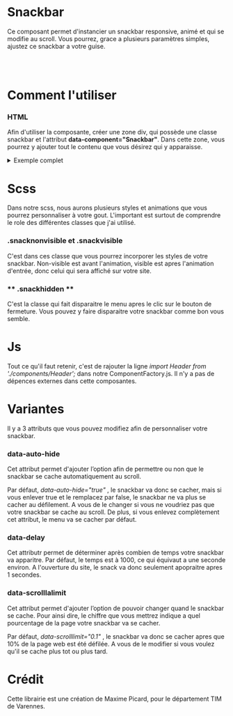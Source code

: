 # Snackbar

Ce composant permet d'instancier un snackbar responsive, animé et qui se modifie au scroll. Vous pourrez, grace a plusieurs paramѐtres simples, ajustez ce snackbar a votre guise.

<br><br>

# Comment l'utiliser

### **HTML**

Afin d'utiliser la composante, créer une zone div, qui possѐde une classe snackbar et l'attribut **data-component="Snackbar"**. Dans cette zone, vous pourrez y ajouter tout le contenu que vous désirez qui y apparaisse.

<details>
<summary>Exemple complet</summary>

```
            <div
                class="snackbar snacknonvisible"
                data-component="Snackbar"
                data-delay="0"
                data-scrolllalimit="0"
                data-id="1"
                id="snackbar"
            >
                <div class="wrappersnack">
                    <div class="snackbar-content">
                        <p>Message générique.. Pour plus d'informations <a href="#">cliquez ici!</a></p>

                        <button class="boutonSnack">X</button>
                    </div>
                </div>
            </div>
```

</details>

# Scss

Dans notre scss, nous aurons plusieurs styles et animations que vous pourrez personnaliser à votre gout. L'important est surtout de comprendre le role des différentes classes que j'ai utilisé.

### **.snacknonvisible et .snackvisible**

C'est dans ces classe que vous pourrez incorporer les styles de votre snackbar. Non-visible est avant l'animation, visible est apres l'animation d'entrée, donc celui qui sera affiché sur votre site.

### ** .snackhidden **

C'est la classe qui fait disparaitre le menu apres le clic sur le bouton de fermeture. Vous pouvez y faire disparaitre votre snackbar comme bon vous semble.

# Js

Tout ce qu'il faut retenir, c'est de rajouter la ligne _import Header from './components/Header';_ dans notre ComponentFactory.js. Il n'y a pas de dépences externes dans cette composantes.

# Variantes

Il y a 3 attributs que vous pouvez modifiez afin de personnaliser votre snackbar.

### **data-auto-hide**

Cet attribut permet d'ajouter l’option afin de permettre ou non que le snackbar se cache automatiquement au scroll.

Par défaut, _data-auto-hide="true"_ , le snackbar va donc se cacher, mais si vous enlever true et le remplacez par false, le snackbar ne va plus se cacher au défilement. A vous de le changer si vous ne voudriez pas que votre snackbar se cache au scroll. De plus, si vous enlevez complѐtement cet attribut, le menu va se cacher par défaut.

### **data-delay**

Cet attributr permet de déterminer aprѐs combien de temps votre snackbar va apparitre. Par défaut, le temps est à 1000, ce qui équivaut a une seconde environ. A l'ouverture du site, le snack va donc seulement apopraitre apres 1 secondes.

### **data-scrolllalimit**

Cet attribut permet d'ajouter l’option de pouvoir changer quand le snackbar se cache. Pour ainsi dire, le chiffre que vous mettrez indique a quel pourcentage de la page votre snackbar va se cacher.

Par défaut, _data-scrolllimit="0.1"_ , le snackbar va donc se cacher apres que 10% de la page web est été défilée. A vous de le modifier si vous voulez qu'il se cache plus tot ou plus tard.

# Crédit

Cette librairie est une création de Maxime Picard, pour le département TIM de Varennes.
